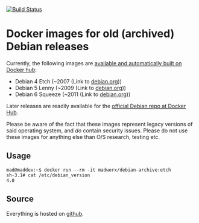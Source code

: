 [![Build Status](https://travis-ci.org/madworx/docker-debian-archive.svg?branch=master)](https://travis-ci.org/madworx/docker-debian-archive)

# Docker images for old (archived) Debian releases

Currently, the following images are [available and automatically built on Docker hub](https://hub.docker.com/r/madworx/debian-archive/):

  * Debian 4 Etch    (~2007 (Link to [debian.org](https://www.debian.org/releases/etch/)))
  * Debian 5 Lenny   (~2009 (Link to [debian.org](https://www.debian.org/releases/lenny/)))
  * Debian 6 Squeeze (~2011 (Link to [debian.org](https://www.debian.org/releases/squeeze/)))

Later releases are readily available for the [official Debian repo at Docker Hub](https://hub.docker.com/_/debian/).

Please  be  aware of  the  fact  that  these images  represent  legacy
versions  of   said  operating  system,  and   *do*  contain  security
issues. Please  do not  use these  images for  anything else  than O/S
research, testing etc.

## Usage

```
mad@maddev:~$ docker run --rm -it madworx/debian-archive:etch
sh-3.1# cat /etc/debian_version
4.0
```

## Source

Everything is hosted on [github](https://github.com/madworx/docker-debian-archive).
